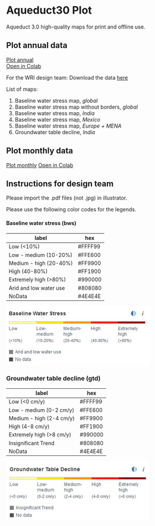 # Aqueduct30 Plot
Aqueduct 3.0 high-quality maps for print and offline use.

## Plot annual data
[Plot annual](https://github.com/rutgerhofste/aqueduct30_plot/blob/master/scripts/Y2019M07D24_RH_Aqueduct_Plot_V01.ipynb)  
[Open in Colab](https://colab.research.google.com/github/rutgerhofste/aqueduct30_plot/blob/master/Y2019M07D24_RH_Aqueduct_Plot_V01.ipynb)

For the WRI design team: Download the data [here](http://wri-projects.s3.amazonaws.com/Aqueduct30/finalData/Y2019M07D24_RH_Aqueduct30_Plotting_V01.zip)

List of maps:  
1. Baseline water stress map, *global* 
1. Baseline water stress map without borders, *global* 
1. Baseline water stress map, *India*
1. Baseline water stress map, *Mexico* 
1. Baseline water stress map, *Europe + MENA* 
1. Groundwater table decline, *India*

## Plot monthly data
[Plot monthly](https://github.com/rutgerhofste/aqueduct30_plot/blob/master/scripts/Y2019M07D29_RH_Aqueduct_Plot_Monthly_V01.ipynb)
[Open in Colab](https://colab.research.google.com/github/rutgerhofste/aqueduct30_plot/blob/master/scripts/Y2019M07D29_RH_Aqueduct_Plot_Monthly_V01.ipynb)



## Instructions for design team
Please import the .pdf files (not .jpg) in illustrator. 

Please use the following color codes for the legends. 


#### Baseline water stress  (bws)
|label| hex |
| --- | --- | 
|Low (<10%)|#FFFF99 |
|Low - medium (10-20%)|#FFE600 |
|Medium - high (20-40%)|#FF9900 |
|High (40-80%)|#FF1900 |
|Extremely high (>80%)|#990000 |
|Arid and low water use | #808080 |
|NoData |#4E4E4E |

![bws](https://github.com/rutgerhofste/aqueduct30_plot/raw/master/images/bws.JPG)



### Groundwater table decline (gtd)

|label| hex |
| --- | --- | 
|Low (<0 cm/y)|#FFFF99 |
|Low - medium (0-2 cm/y)|#FFE600 |
|Medium - high (2-4 cm/y)|#FF9900 |
|High (4-8 cm/y)|#FF1900 |
|Extremely high (>8 cm/y)|#990000 |
|Insignificant Trend| #808080 |
|NoData |#4E4E4E |

![gtd](https://github.com/rutgerhofste/aqueduct30_plot/raw/master/images/gtd.JPG)


